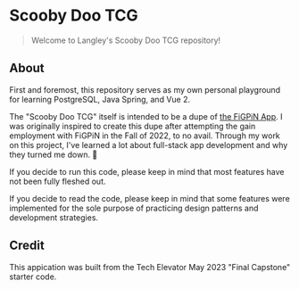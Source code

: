 # Scooby Doo TCG

> Welcome to Langley's Scooby Doo TCG repository!

## About
First and foremost, this repository serves as my own personal playground for learning PostgreSQL, Java Spring, and Vue 2.

The "Scooby Doo TCG" itself is intended to be a dupe of [the FiGPiN App](https://figpin.com/pages/the-all-new-figpin-app).  I was originally inspired to create this dupe after attempting the gain employment with FiGPiN in the Fall of 2022, to no avail.  Through my work on this project, I've learned a lot about full-stack app development and why they turned me down. 🙂

If you decide to run this code, please keep in mind that most features have not been fully fleshed out.

If you decide to read the code, please keep in mind that some features were implemented for the sole purpose of practicing design patterns and development strategies.

## Credit
This appication was built from the Tech Elevator May 2023 "Final Capstone" starter code.